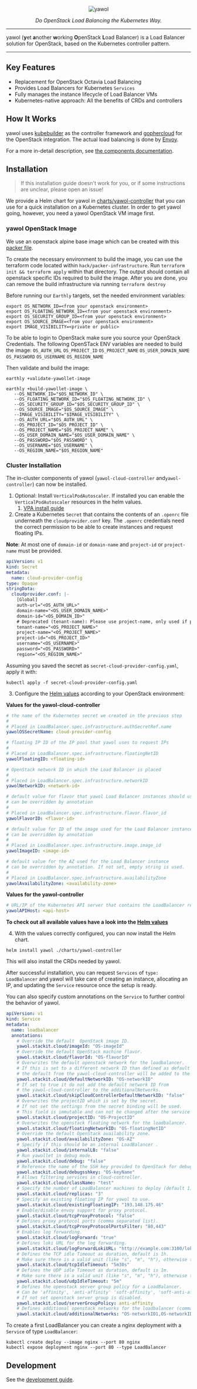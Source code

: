 <p align="center">
  <img src="docs/logo.svg" alt="yawol">
</p>

<p align="center">
    <em>Do OpenStack Load Balancing the Kubernetes Way.</em>
</p>

****

yawol (**y**et **a**nother **w**orking **O**penStack **L**oad Balancer) is a
Load Balancer solution for OpenStack, based on the Kubernetes controller
pattern.

****

## Key Features

* Replacement for OpenStack Octavia Load Balancing
* Provides Load Balancers for Kubernetes `Services`
* Fully manages the instance lifecycle of Load Balancer VMs
* Kubernetes-native approach: All the benefits of CRDs and controllers

## How It Works

yawol uses [kubebuilder](https://kubebuilder.io/) as the controller
framework and [gophercloud](https://github.com/gophercloud/gophercloud) for the
OpenStack integration. The actual load balancing is done by
[Envoy](https://www.envoyproxy.io/).

For a more in-detail description, see [the components documentation](docs/components.md).

## Installation

> If this installation guide doesn't work for you, or if some instructions are
> unclear, please open an issue!

We provide a Helm chart for yawol in [charts/yawol-controller](charts/yawol-controller/)
that you can use for a quick installation on a Kubernetes cluster. In order to
get yawol going, however, you need a yawol OpenStack VM image first.

### yawol OpenStack Image

We use an openstack alpine base image which can be created with this
[packer file](https://github.com/stackitcloud/alpine-openstack-image).

To create the necessary environment to build the image, you can use the terraform code located within `hack/packer-infrastructure`.
Run `terraform init && terraform apply` within that directory. The output should contain all openstack specific IDs required
to build the image. After you are done, you can remove the build infrastructure via running `terraform destroy`

Before running our `Earthly` targets, set the needed environment variables:

```shell
export OS_NETWORK_ID=<from your openstack environment>
export OS_FLOATING_NETWORK_ID=<from your openstack environment>
export OS_SECURITY_GROUP_ID=<from your openstack environment>
export OS_SOURCE_IMAGE=<from your openstack environment>
export IMAGE_VISIBILITY=<private or public> 
```

To be able to login to OpenStack make sure you source your OpenStack Credentials. The following OpenSTack ENV variables are needed to build the image: `OS_AUTH_URL` `OS_PROJECT_ID` `OS_PROJECT_NAME` `OS_USER_DOMAIN_NAME` `OS_PASSWORD` `OS_USERNAME` `OS_REGION_NAME`

Then validate and build the image:

```shell
earthly +validate-yawollet-image
```

```shell
earthly +build-yawollet-image \
   --OS_NETWORK_ID="$OS_NETWORK_ID" \
   --OS_FLOATING_NETWORK_ID="$OS_FLOATING_NETWORK_ID" \
   --OS_SECURITY_GROUP_ID="$OS_SECURITY_GROUP_ID" \
   --OS_SOURCE_IMAGE="$OS_SOURCE_IMAGE" \
   --IMAGE_VISIBILITY="$IMAGE_VISIBILITY" \
   --OS_AUTH_URL="$OS_AUTH_URL" \
   --OS_PROJECT_ID="$OS_PROJECT_ID" \
   --OS_PROJECT_NAME="$OS_PROJECT_NAME" \
   --OS_USER_DOMAIN_NAME="$OS_USER_DOMAIN_NAME" \
   --OS_PASSWORD="$OS_PASSWORD" \
   --OS_USERNAME="$OS_USERNAME" \
   --OS_REGION_NAME="$OS_REGION_NAME"
```

### Cluster Installation

The in-cluster components of yawol (`yawol-cloud-controller` and`yawol-controller`) can now be installed.

1. Optional: Install `VerticalPodAutoscaler`. If installed you can enable the `VerticalPodAutoscaler` resources in the helm values.
   1. [VPA install guide](https://github.com/kubernetes/autoscaler/tree/master/vertical-pod-autoscaler#installation)
2. Create a Kubernetes `Secret` that contains the contents of an `.openrc` file underneath the `cloudprovider.conf` key. 
   The `.openrc` credentials need the correct permission to be able to create instances and request floating IPs.

**Note**: At most one of `domain-id` or `domain-name` and `project-id` or `project-name` must be provided.

```yaml
apiVersion: v1
kind: Secret
metadata:
  name: cloud-provider-config
type: Opaque
stringData:
  cloudprovider.conf: |-
    [Global]
    auth-url="<OS_AUTH_URL>"
    domain-name="<OS_USER_DOMAIN_NAME>"
    domain-id="<OS_DOMAIN_ID>"
    # Deprecated (tenant-name): Please use project-name, only used if project-name is not set.
    tenant-name="<OS_PROJECT_NAME>"
    project-name="<OS_PROJECT_NAME>"
    project-id="<OS_PROJECT_ID>"
    username="<OS_USERNAME>"
    password="<OS_PASSWORD>"
    region="<OS_REGION_NAME>"
```

Assuming you saved the secret as `secret-cloud-provider-config.yaml`, apply it with:

```shell
kubectl apply -f secret-cloud-provider-config.yaml
```

3. Configure the [Helm values](charts/yawol-controller/values.yaml) according to your OpenStack environment:
   
**Values for the yawol-cloud-controller**

```yaml
# the name of the Kubernetes secret we created in the previous step
#
# Placed in LoadBalancer.spec.infrastructure.authSecretRef.name
yawolOSSecretName: cloud-provider-config

# floating IP ID of the IP pool that yawol uses to request IPs
#
# Placed in LoadBalancer.spec.infrastructure.floatingNetID
yawolFloatingID: <floating-id>

# OpenStack network ID in which the Load Balancer is placed
#
# Placed in LoadBalancer.spec.infrastructure.networkID
yawolNetworkID: <network-id>

# default value for flavor that yawol Load Balancer instances should use
# can be overridden by annotation
#
# Placed in LoadBalancer.spec.infrastructure.flavor.flavor_id
yawolFlavorID: <flavor-id>

# default value for ID of the image used for the Load Balancer instance
# can be overridden by annotation
#
# Placed in LoadBalancer.spec.infrastructure.image.image_id
yawolImageID: <image-id>

# default value for the AZ used for the Load Balancer instance
# can be overridden by annotation. If not set, empty string is used.
#
# Placed in LoadBalancer.spec.infrastructure.availabilityZone
yawolAvailabilityZone: <availability-zone>
```

**Values for the yawol-controller**

```yaml
# URL/IP of the Kubernetes API server that contains the LoadBalancer resources
yawolAPIHost: <api-host>
```

**To check out all available values have a look into the [Helm values](charts/yawol-controller/values.yaml)**


4. With the values correctly configured, you can now install the Helm chart.

```shell
helm install yawol ./charts/yawol-controller
```

This will also install the CRDs needed by yawol.

After successful installation, you can request `Services` of `type: LoadBalancer` and yawol will take care of creating an instance,
allocating an IP, and updating the `Service` resource once the setup is ready.

You can also specify custom annotations on the `Service` to further control the  behavior of yawol.

```yaml
apiVersion: v1
kind: Service
metadata:
  name: loadbalancer
  annotations:
    # Override the default  OpenStack image ID.
    yawol.stackit.cloud/imageId: "OS-imageId"
    # Override the default OpenStack machine flavor.
    yawol.stackit.cloud/flavorId: "OS-flavorId"
    # Overwrites the default openstack network for the loadbalancer.
    # If this is set to a different network ID than defined as default in the yawol-cloud-controller
    # the default from the yawol-cloud-controller will be added to the additionalNetworks.
    yawol.stackit.cloud/defaultNetworkID: "OS-networkID"
    # If set to true it do not add the default network ID from
    # the yawol-cloud-controller to the additionalNetworks.
    yawol.stackit.cloud/skipCloudControllerDefaultNetworkID: "false"
    # Overwrites the projectID which is set by the secret.
    # If not set the settings from the secret binding will be used.
    # This field is immutable and can not be changed after the service is created.
    yawol.stackit.cloud/projectID: "OS-ProjectID"
    # Overwrites the openstack floating network for the loadbalancer.
    yawol.stackit.cloud/floatingNetworkID: "OS-floatingNetID"
    # Override the default OpenStack availability zone.
    yawol.stackit.cloud/availabilityZone: "OS-AZ"
    # Specify if this should be an internal LoadBalancer .
    yawol.stackit.cloud/internalLB: "false"
    # Run yawollet in debug mode.
    yawol.stackit.cloud/debug: "false"
    # Reference the name of the SSH key provided to OpenStack for debugging .
    yawol.stackit.cloud/debugsshkey: "OS-keyName"
    # Allows filtering services in cloud-controller.
    yawol.stackit.cloud/className: "test"
    # Specify the number of LoadBalancer machines to deploy (default 1).
    yawol.stackit.cloud/replicas: "3"
    # Specify an existing floating IP for yawol to use.
    yawol.stackit.cloud/existingFloatingIP: "193.148.175.46"
    # Enable/disable envoy support for proxy protocol.
    yawol.stackit.cloud/tcpProxyProtocol: "false"
    # Defines proxy protocol ports (comma separated list).
    yawol.stackit.cloud/tcpProxyProtocolPortsFilter: "80,443"
    # Enables log forwarding.
    yawol.stackit.cloud/logForward: "true"
    # Defines loki URL for the log forwarding.
    yawol.stackit.cloud/logForwardLokiURL: "http://example.com:3100/loki/api/v1/push"
    # Defines the TCP idle Timeout as duration, default is 1h.
    # Make sure there is a valid unit (like "s", "m", "h"), otherwise this option is ignored.
    yawol.stackit.cloud/tcpIdleTimeout: "5m30s"
    # Defines the UDP idle Timeout as duration, default is 1m.
    # Make sure there is a valid unit (like "s", "m", "h"), otherwise this option is ignored.
    yawol.stackit.cloud/udpIdleTimeout: "5m"
    # Defines the openstack server group policy for a LoadBalancer.
    # Can be 'affinity', 'anti-affinity' 'soft-affinity', 'soft-anti-affinity' depending on the OpenStack Infrastructure.
    # If not set openstack server group is disabled.
    yawol.stackit.cloud/serverGroupPolicy: anti-affinity
    # Defines additional openstack networks for the loadbalancer (comma separated list).
    yawol.stackit.cloud/additionalNetworks: "OS-networkID1,OS-networkID2"
```

To create a first LoadBalancer you can create a nginx deployment with a `Service` of type `LoadBalancer`:

```shell
kubectl create deploy --image nginx --port 80 nginx
kubectl expose deployment nginx --port 80 --type LoadBalancer
```

## Development

See the [development guide](docs/development.md).
